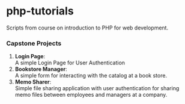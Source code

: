 # php-tutorials
Scripts from course on introduction to PHP for web development.

### Capstone Projects
1. **Login Page**:  
A simple Login Page for User Authentication
2. **Bookstore Manager**:  
 A simple form for interacting with the catalog at a book store.
3. **Memo Sharer**:  
   Simple file sharing application with user authentication for sharing memo files between employees and managers at a company.
